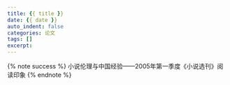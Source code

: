 ```yaml
---
title: {{ title }}
date: {{ date }}
auto_indent: false
categories: 论文
tags: []
excerpt:
---
```

{% note success %}
小说伦理与中国经验——2005年第一季度《小说选刊》阅读印象
{% endnote %}
